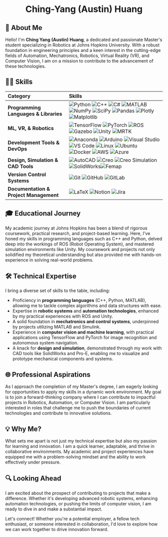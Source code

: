 <!-- [![Typing SVG](https://readme-typing-svg.demolab.com?font=Annapurna+SIL&size=24&duration=1000&pause=1005&color=002D72&background=FFFFFF00&center=true&random=false&width=435&height=50&lines=Robotics+M.S.E+at+Johns+Hopkins+University)](https://git.io/typing-svg) -->

<!-- <svg width="400" height="30" xmlns="http://www.w3.org/2000/svg">
  <style>
    @import url('https://fonts.googleapis.com/css2?family=Arnhem');
    text { font-family: 'Arnhem Pro', Georgia, serif; font-size: 24px; fill: #68ACE5; }
  </style>
  <text x="90" y="20">Ching Yang (Austin) Huang</text>
</svg> -->

<h1 align="center">Ching-Yang (Austin) Huang</h1>

<!-- # Austin Huang -->

## 🧑 About Me

Hello! I'm **Ching Yang (Austin) Huang**, a dedicated and passionate Master's student specializing in Robotics at Johns Hopkins University. With a robust foundation in engineering principles and a keen interest in the cutting-edge fields of Automation, Mechatronics, Robotics, Virtual Reality (VR), and Computer Vision, I am on a mission to contribute to the advancement of these technologies.

## 👨‍💻 Skills

| Category | Skills |
|:-|:-|
| **Programming Languages & Libraries** | ![Python](https://img.shields.io/badge/Python-3776AB?style=for-the-badge&logo=python&logoColor=white) ![C++](https://img.shields.io/badge/C++-00599C?style=for-the-badge&logo=cplusplus&logoColor=white) ![C#](https://img.shields.io/badge/C%23-239120?style=for-the-badge&logo=csharp&logoColor=white) ![MATLAB](https://img.shields.io/badge/MATLAB-0076A8?style=for-the-badge&logo=mathworks&logoColor=white) ![NumPy](https://img.shields.io/badge/NumPy-013243?style=for-the-badge&logo=numpy&logoColor=white) ![SciPy](https://img.shields.io/badge/SciPy-8CAAE6?style=for-the-badge&logo=scipy&logoColor=white) ![Pandas](https://img.shields.io/badge/Pandas-150458?style=for-the-badge&logo=pandas&logoColor=white) ![Plotly](https://img.shields.io/badge/Plotly-3F4F75?style=for-the-badge&logo=plotly&logoColor=white) ![Matplotlib](https://img.shields.io/badge/Matplotlib-FFD43B?style=for-the-badge&logoColor=white) |
| **ML, VR, & Robotics** | ![TensorFlow](https://skillicons.dev/icons?i=tensorflow&theme=dark) ![PyTorch](https://skillicons.dev/icons?i=pytorch&theme=dark) ![ROS](https://skillicons.dev/icons?i=ros&theme=dark) ![Gazebo](https://img.shields.io/badge/Gazebo-ffffff?style=for-the-badge&logo=gazebo&logoColor=black) ![Unity](https://skillicons.dev/icons?i=unity&theme=dark) ![MRTK](https://img.shields.io/badge/MRTK-00B2FF?style=for-the-badge&logo=microsoft&logoColor=white) |
| **Development Tools & DevOps** | ![Anaconda](https://skillicons.dev/icons?i=anaconda&theme=dark) ![Arduino](https://skillicons.dev/icons?i=arduino&theme=dark) ![Visual Studio](https://skillicons.dev/icons?i=visualstudio&theme=dark) ![VS Code](https://skillicons.dev/icons?i=vscode&theme=dark) ![Linux](https://skillicons.dev/icons?i=linux&theme=dark) ![Ubuntu](https://skillicons.dev/icons?i=ubuntu&theme=dark) ![Docker](https://skillicons.dev/icons?i=docker&theme=dark) ![AWS](https://skillicons.dev/icons?i=aws&theme=dark) ![Azure](https://skillicons.dev/icons?i=azure&theme=dark) |
| **Design, Simulation & CAD Tools** | ![AutoCAD](https://skillicons.dev/icons?i=autocad&theme=dark) ![Creo](https://img.shields.io/badge/Creo-ED1C24?style=for-the-badge&logo=ptc&logoColor=white) ![Creo Simulation](https://img.shields.io/badge/Creo_Simulation-ED1C24?style=for-the-badge&logo=ptc&logoColor=white) ![SolidWorks](https://img.shields.io/badge/SolidWorks-4A90E2?style=for-the-badge&logo=dassault-systemes&logoColor=white)![Femap](https://img.shields.io/badge/Femap-007ACC?style=for-the-badge&logo=siemens&logoColor=white)|
| **Version Control Systems** | ![Git](https://skillicons.dev/icons?i=git&theme=dark) ![GitHub](https://skillicons.dev/icons?i=github&theme=dark) ![GitLab](https://skillicons.dev/icons?i=gitlab&theme=dark) |
| **Documentation & Project Management** | ![LaTeX](https://skillicons.dev/icons?i=latex&theme=dark) ![Notion](https://skillicons.dev/icons?i=notion&theme=dark) ![Jira](https://img.shields.io/badge/Jira-0052CC?style=for-the-badge&logo=jira&logoColor=white) |


## 🎓 Educational Journey

My academic journey at Johns Hopkins has been a blend of rigorous coursework, practical research, and project-based learning. Here, I've honed my skills in programming languages such as C++ and Python, delved deep into the workings of ROS (Robot Operating System), and mastered simulation environments like Unity. My coursework and projects not only solidified my theoretical understanding but also provided me with hands-on experience in solving real-world problems.



## 🛠 Technical Expertise

I bring a diverse set of skills to the table, including:
- Proficiency in **programming languages** (C++, Python, MATLAB), allowing me to tackle complex algorithms and data structures with ease.
- Expertise in **robotic systems** and **automation technologies**, enhanced by my practical experiences with ROS and Unity.
- A solid foundation in **mechatronics and control systems**, underpinned by projects utilizing MATLAB and Simulink.
- Experience in **computer vision and machine learning**, with practical applications using TensorFlow and PyTorch for image recognition and autonomous system navigation.
- A knack for **design and simulation**, demonstrated through my work with CAD tools like SolidWorks and Pro-E, enabling me to visualize and prototype mechanical components and systems.

## 🌐 Professional Aspirations

As I approach the completion of my Master's degree, I am eagerly looking for opportunities to apply my skills in a dynamic work environment. My goal is to join a forward-thinking company where I can contribute to impactful projects in Robotics, Automation, or Computer Vision. I am particularly interested in roles that challenge me to push the boundaries of current technologies and contribute to innovative solutions.

## 💡 Why Me?

What sets me apart is not just my technical expertise but also my passion for learning and innovation. I am a quick learner, adaptable, and thrive in collaborative environments. My academic and project experiences have equipped me with a problem-solving mindset and the ability to work effectively under pressure.

## 🔍 Looking Ahead

I am excited about the prospect of contributing to projects that make a difference. Whether it's developing advanced robotic systems, enhancing automation technologies, or pushing the limits of computer vision, I am ready to dive in and make a substantial impact.

Let's connect! Whether you're a potential employer, a fellow tech enthusiast, or someone interested in collaboration, I'd love to explore how we can work together to drive innovation forward.




<!-- {Templates} -->

<!-- Collapsible Sections -->
<!-- <details>
  <summary><b>Projects</b></summary>
  <p>Description of projects here...</p>
</details> -->

<!-- Adding Visuals and GIFs -->
<!-- ![Project Demo](url_to_gif) -->



<!--
**AustinHuang823/AustinHuang823** is a ✨ _special_ ✨ repository because its `README.md` (this file) appears on your GitHub profile.

Here are some ideas to get you started:

- 🔭 I’m currently working on ...
- 🌱 I’m currently learning ...
- 👯 I’m looking to collaborate on ...
- 🤔 I’m looking for help with ...
- 💬 Ask me about ...
- 📫 How to reach me: ...
- 😄 Pronouns: ...
- ⚡ Fun fact: ...
-->

